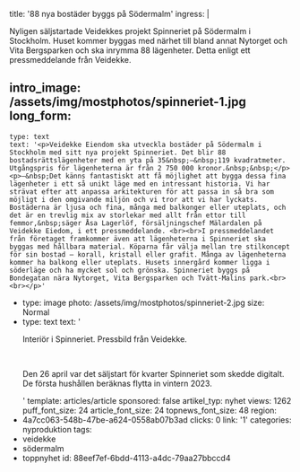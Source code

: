 title: '88 nya bostäder byggs på Södermalm'
ingress: |
  <p>Nyligen säljstartade Veidekkes projekt Spinneriet på Södermalm i Stockholm. Huset kommer byggas med närhet till bland annat Nytorget och Vita Bergsparken och ska inrymma 88 lägenheter. Detta enligt ett pressmeddelande från Veidekke.
  </p>
  
intro_image: /assets/img/mostphotos/spinneriet-1.jpg
long_form:
  -
    type: text
    text: '<p>Veidekke Eiendom ska utveckla bostäder på Södermalm i Stockholm med sitt nya projekt Spinneriet. Det blir 88 bostadsrättslägenheter med en yta på 35&nbsp;–&nbsp;119 kvadratmeter. Utgångspris för lägenheterna är från 2 750 000 kronor.&nbsp;&nbsp;</p><p>–&nbsp;Det känns fantastiskt att få möjlighet att bygga dessa fina lägenheter i ett så unikt läge med en intressant historia. Vi har strävat efter att anpassa arkitekturen för att passa in så bra som möjligt i den omgivande miljön och vi tror att vi har lyckats. Bostäderna är ljusa och fina, många med balkonger eller uteplats, och det är en trevlig mix av storlekar med allt från ettor till femmor,&nbsp;säger Åsa Lagerlöf, försäljningschef Mälardalen på Veidekke Eiedom, i ett pressmeddelande. <br><br>I pressmeddelandet från företaget framkommer även att lägenheterna i Spinneriet ska byggas med hållbara material. Köparna får välja mellan tre stilkoncept för sin bostad – korall, kristall eller grafit. Många av lägenheterna kommer ha balkong eller uteplats. Husets innergård kommer ligga i söderläge och ha mycket sol och grönska. Spinneriet byggs på Bondegatan nära Nytorget, Vita Bergsparken och Tvätt-Malins park.<br><br></p>'
  -
    type: image
    photo: /assets/img/mostphotos/spinneriet-2.jpg
    size: Normal
  -
    type: text
    text: '<p>Interiör i Spinneriet. Pressbild från Veidekke.</p><p><br></p><p>Den 26 april var det säljstart för kvarter Spinneriet som skedde digitalt. De första hushållen beräknas flytta in vintern 2023.</p>'
template: articles/article
sponsored: false
artikel_typ: nyhet
views: 1262
puff_font_size: 24
article_font_size: 24
topnews_font_size: 48
region:
  - 4a7cc063-548b-47be-a624-0558ab07b3ad
clicks: 0
link: '1'
categories: nyproduktion
tags:
  - veidekke
  - södermalm
  - toppnyhet
id: 88eef7ef-6bdd-4113-a4dc-79aa27bbccd4
